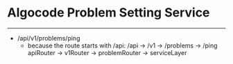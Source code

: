 # Algocode Problem Setting Service

---


- /api/v1/problems/ping
  - because the route starts with /api:
      /api      ->  /v1      -> /problems     -> /ping
      apiRouter ->  v1Router -> problemRouter -> serviceLayer
